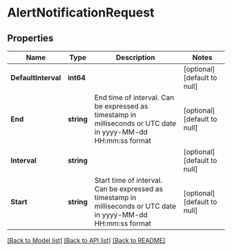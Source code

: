 # AlertNotificationRequest

## Properties
| Name                | Type       | Description                                                                                                     | Notes                        |
| ------------------- | ---------- | --------------------------------------------------------------------------------------------------------------- | ---------------------------- |
| **DefaultInterval** | **int64**  |                                                                                                                 | [optional] [default to null] |
| **End**             | **string** | End time of interval. Can be expressed as timestamp in milliseconds or UTC date in yyyy-MM-dd HH:mm:ss format   | [optional] [default to null] |
| **Interval**        | **string** |                                                                                                                 | [optional] [default to null] |
| **Start**           | **string** | Start time of interval. Can be expressed as timestamp in milliseconds or UTC date in yyyy-MM-dd HH:mm:ss format | [optional] [default to null] |

[[Back to Model list]](../README.md#documentation-for-models) [[Back to API list]](../README.md#documentation-for-api-endpoints) [[Back to README]](../README.md)
